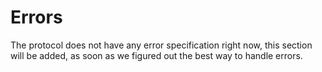 # Errors
<aside class="notice">
The protocol does not have any error specification right now, this section will
be added, as soon as we figured out the best way to handle errors.
</aside>
